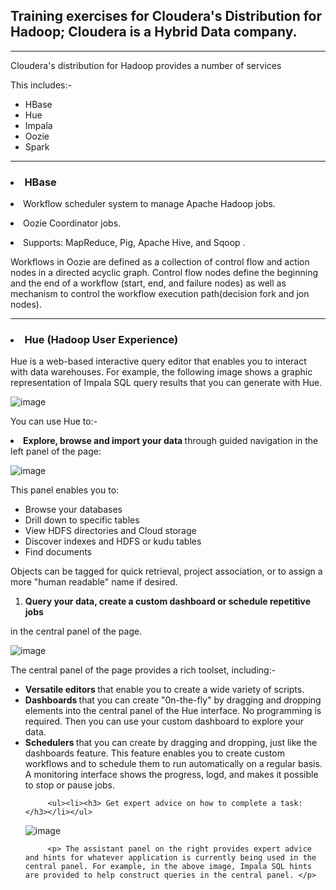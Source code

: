<h2> Training exercises for Cloudera's Distribution for Hadoop; Cloudera is a Hybrid Data company. </h2>

-------------------------------------------------------------------------------------------------------

<p>Cloudera's distribution for Hadoop provides a number of services</p> 
<p> This includes:- </p>
<ul>
         <li>HBase</li>
         <li>Hue</li>
         <li>Impala</li>
         <li>Oozie</li>
         <li>Spark</li>
      </ul>
      
-------------------------------------------------------------------------------------------------------- 
<p><h3><li>HBase</li></h3></p>

<p><li>Workflow scheduler system to manage Apache Hadoop jobs.</li></p>
<p><li>Oozie Coordinator jobs.</li></p>
<p><li>Supports: MapReduce, Pig, Apache Hive, and Sqoop .</li></p>
<p>Workflows in Oozie are defined as a collection of control flow and action nodes in a directed acyclic graph. Control flow nodes define the beginning and the end of a workflow (start, end, and failure nodes) as well as mechanism to control the workflow execution path(decision fork and jon nodes).</p>

--------------------------------------------------------------------------------------------------------

<p><h3><li>Hue (Hadoop User Experience)</li></h3></p>
<p> Hue is a web-based interactive query editor that enables you to interact with data warehouses. For example, the following image shows a graphic representation of Impala SQL query results that you can generate with Hue. </p>

![image](https://user-images.githubusercontent.com/97665556/216337193-b285a3c3-2703-4e1a-b14d-988fd4b948c7.png)
<p> You can use Hue to:- </p>
<p><li><b>Explore, browse and import your data </b> through guided navigation in the left panel of the page: </li></p>

![image](https://user-images.githubusercontent.com/97665556/216339073-83dd625a-b69c-46e9-af88-1bd4db8a7f97.png)

<p>This panel enables you to: </p>
<ul>
         <li>Browse your databases</li>
         <li>Drill down to specific tables</li>
         <li>View HDFS directories and Cloud storage</li>
         <li>Discover indexes and HDFS or kudu tables</li>
         <li>Find documents</li>
 </ul>
 
 <p>Objects can be tagged for quick retrieval, project association, or to assign a more "human readable" name if desired. </p>
 <p><b><ol><li>Query your data, create a custom dashboard or schedule repetitive jobs</li></ol></b> in the central panel of the page. </p>
 
 ![image](https://user-images.githubusercontent.com/97665556/216589222-22ee4f15-d084-4503-8699-95222a4106f3.png)

<p> The central panel of the page provides a rich toolset, including:- </p>
<p><ul><li><b>Versatile editors </b>that enable you to create a wide variety of scripts. </li>
         <li><b>Dashboards </b>that you can create "0n-the-fly" by dragging and dropping elements into the central panel of the Hue interface. No programming is required. Then you can use your custom dashboard to explore your data. </li>
         <li><b>Schedulers </b>that you can create by dragging and dropping, just like the dashboards feature. This feature enables you to create custom workflows and to schedule them to run automatically on a regular basis. A monitoring interface shows the progress, logd, and makes it possible to stop or pause jobs. </li>
         
         <ul><li><h3> Get expert advice on how to complete a task: </h3></li></ul>
         
![image](https://user-images.githubusercontent.com/97665556/216936755-53522b4a-72a5-454a-ab27-42e6eb99171b.png) 

         
         <p> The assistant panel on the right provides expert advice and hints for whatever application is currently being used in the central panel. For example, in the above image, Impala SQL hints are provided to help construct queries in the central panel. </p>


